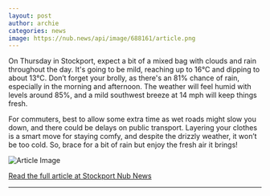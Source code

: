 ```yaml
---
layout: post
author: archie
categories: news
image: https://nub.news/api/image/688161/article.png
---
```

On Thursday in Stockport, expect a bit of a mixed bag with clouds and rain throughout the day. It's going to be mild, reaching up to 16°C and dipping to about 13°C. Don’t forget your brolly, as there's an 81% chance of rain, especially in the morning and afternoon. The weather will feel humid with levels around 85%, and a mild southwest breeze at 14 mph will keep things fresh.

For commuters, best to allow some extra time as wet roads might slow you down, and there could be delays on public transport. Layering your clothes is a smart move for staying comfy, and despite the drizzly weather, it won’t be too cold. So, brace for a bit of rain but enjoy the fresh air it brings!

![Article Image](https://nub.news/api/image/688161/article.png)

[Read the full article at Stockport Nub News](https://stockport.nub.news/news/weather-news/todays-weather-in-stockport-4-september-270826)

---
